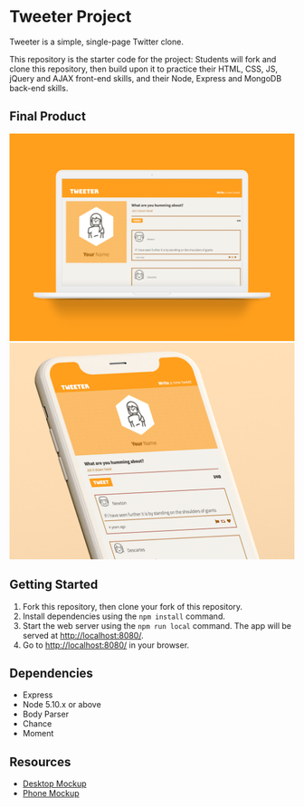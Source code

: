 # Tweeter Project

Tweeter is a simple, single-page Twitter clone.

This repository is the starter code for the project: Students will fork and clone this repository, then build upon it to practice their HTML, CSS, JS, jQuery and AJAX front-end skills, and their Node, Express and MongoDB back-end skills.

## Final Product
!["Desktop view of tweet compose box and tweets"](https://github.com/christylumm/tweeter/blob/master/docs/mockup-desktop.png)
!["Mobile view of responsive layout"](https://github.com/christylumm/tweeter/blob/master/docs/mockup-phone.png)

## Getting Started

1. Fork this repository, then clone your fork of this repository.
2. Install dependencies using the `npm install` command.
3. Start the web server using the `npm run local` command. The app will be served at <http://localhost:8080/>.
4. Go to <http://localhost:8080/> in your browser.

## Dependencies

- Express
- Node 5.10.x or above
- Body Parser
- Chance
- Moment

## Resources
- [Desktop Mockup](https://www.behance.net/gallery/65439667/MacBook-Pro-Clay-Mockup-Free)
- [Phone Mockup](https://landonl.com/portfolio/abstract-3d-iphone-wallpapers/)
